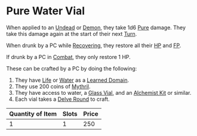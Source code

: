 # Pure Water Vial

When applied to an [Undead](../../../Resources%20for%20GMs/Creatures/Creature%20Types/Undead.md) or [Demon](../../../Resources%20for%20GMs/Creatures/Creature%20Types/Demon.md), they take 1d6 [Pure](../../../Game%20Procedures/Combat/Damage%20Types/Pure.md) damage. They take this damage again at the start of their next [Turn](../../../Game%20Procedures/Core%20Procedures/Turn.md).

When drunk by a PC while [Recovering](../../../Game%20Procedures/Exploration/Delving.md#Recover), they restore all their [HP](../../../Player%20Characters/Derived%20Statistics/Hit%20Points.md) and [FP](../../../Player%20Characters/Derived%20Statistics/Fatigue%20Points.md).

If drunk by a PC in [Combat](../../../Game%20Procedures/Combat/Combat.md), they only restore 1 HP.

These can be crafted by a PC by doing the following:

1. They have [Life](../../../Magic/Spells/Spell%20Domains/Life.md) or [Water](../../../Magic/Spells/Spell%20Domains/Water.md) as a [Learned Domain](../../../Magic/Spellcasting/Spell%20Learning/Learned%20Domains.md).
2. They use 200 coins of [Mythril](../../../Magic/Spellcasting/Mythril.md).
3. They have access to water, a [Glass Vial](../10%20Coins/Glass%20Vial.md), and an [Alchemist Kit](../50%20Coins/Alchemist%20Kit.md) or similar.
4. Each vial takes a [Delve Round](../../../Game%20Procedures/Core%20Procedures/Round.md#Delve%20Round) to craft.

| Quantity of Item | Slots | Price |
| ---------------- | ----- | ----- |
| 1                | 1     | 250   |
